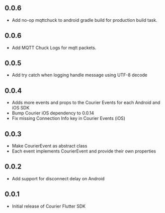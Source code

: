 ## 0.0.6
* Add no-op mqttchuck to android gradle build for production build task.

## 0.0.6
* Add MQTT Chuck Logs for mqtt packets.

## 0.0.5
* Add try catch when logging handle message using UTF-8 decode 

## 0.0.4
* Adds more events and props to the Courier Events for each Android and iOS SDK
* Bump Courier iOS dependency to 0.0.14
* Fix missing Connection Info key in Courier Events (iOS)

## 0.0.3
* Make CourierEvent as abstract class
* Each event implements CourierEvent and provide their own properties

## 0.0.2
* Add support for disconnect delay on Android

## 0.0.1
* Initial release of Courier Flutter SDK
